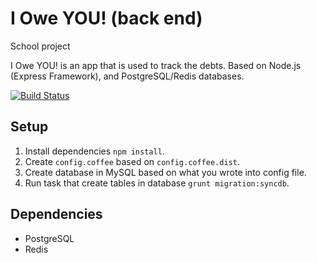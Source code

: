 I Owe YOU! (back end)
===============
School project

I Owe YOU! is an app that is used to track the debts. Based on Node.js (Express Framework), and PostgreSQL/Redis databases.

[![Build Status](https://travis-ci.org/piotrkowalczuk/ioweyou-backend.png?branch=develop)](https://travis-ci.org/piotrkowalczuk/ioweyou-backend)

Setup
------------
1. Install dependencies `npm install`.
2. Create `config.coffee` based on `config.coffee.dist`.
3. Create database in MySQL based on what you wrote into config file.
3. Run task that create tables in database `grunt migration:syncdb`.

Dependencies
------------
- PostgreSQL
- Redis
